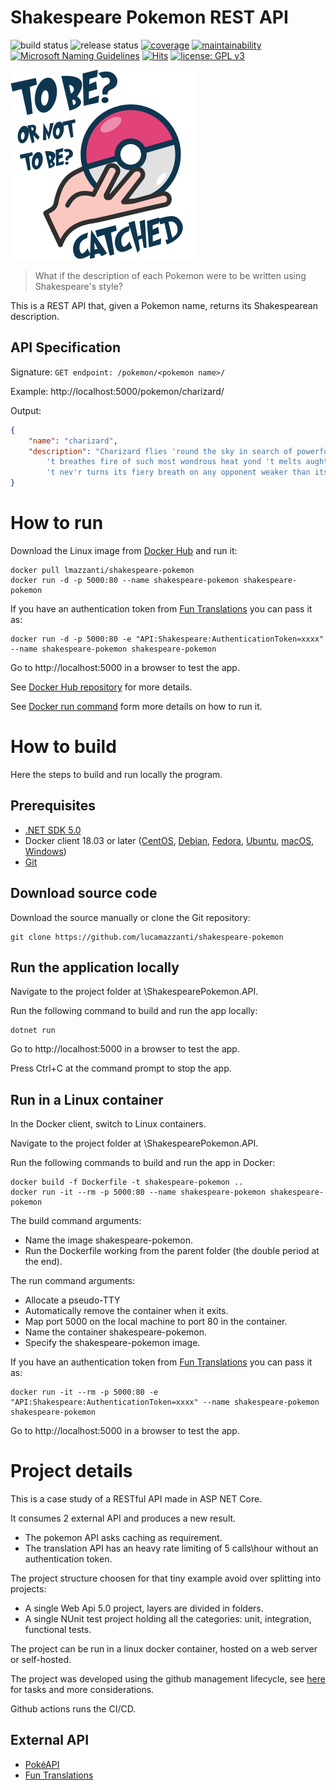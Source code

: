 
# Shakespeare Pokemon REST API

![build status](https://github.com/lucamazzanti/shakespeare-pokemon/workflows/build/badge.svg)
![release status](https://github.com/lucamazzanti/shakespeare-pokemon/workflows/release/badge.svg)
[![coverage](https://codecov.io/gh/lucamazzanti/shakespeare-pokemon/branch/main/graph/badge.svg?token=KYXB2QARGD)](https://codecov.io/gh/lucamazzanti/shakespeare-pokemon/)
[![maintainability](https://api.codeclimate.com/v1/badges/aa4184097448ea8ef964/maintainability)](https://codeclimate.com/github/lucamazzanti/shakespeare-pokemon/maintainability)
[![Microsoft Naming Guidelines](https://img.shields.io/badge/code%20style-Microsoft-brightgreen.svg?style=flat)](https://www.jetbrains.com/help/resharper/2020.3/InconsistentNaming.html "Microsoft codestyle")
[![Hits](https://hits.seeyoufarm.com/api/count/incr/badge.svg?url=https%3A%2F%2Fgithub.com%2Flucamazzanti%2Fshakespeare-pokemon&count_bg=%2379C83D&title_bg=%23555555&icon=&icon_color=%23E7E7E7&title=hits&edge_flat=false)](https://hits.seeyoufarm.com)
[![license: GPL v3](https://img.shields.io/badge/license-GPLv3-blue.svg)](https://www.gnu.org/licenses/gpl-3.0)
<!-- badge not working, validation yes -->
<!-- ![Known Vulnerabilities](https://snyk.io/test/github/lucamazzanti/shakespeare-pokemon/badge.svg?targetFile=ShakespearePokemon.API.csproj) -->

![shakespeare-pokemon-logo](https://github.com/lucamazzanti/shakespeare-pokemon/blob/main/.docs/pokemon-shakespeare-small.png)

> What if the description of each Pokemon were to be written using Shakespeare's style?

This is a REST API that, given a Pokemon name, returns its Shakespearean description.

## API Specification

Signature: `GET endpoint: /pokemon/<pokemon name>/`

Example: http://localhost:5000/pokemon/charizard/

Output:
```json
{
	"name": "charizard",
	"description": "Charizard flies 'round the sky in search of powerful opponents. 
		't breathes fire of such most wondrous heat yond 't melts aught. However,  
		't nev'r turns its fiery breath on any opponent weaker than itself."
}
```

# How to run

Download the Linux image from [Docker Hub](https://hub.docker.com/) and run it:

```bash?line_numbers=false
docker pull lmazzanti/shakespeare-pokemon
docker run -d -p 5000:80 --name shakespeare-pokemon shakespeare-pokemon
```

If you have an authentication token from [Fun Translations](https://funtranslations.com/api/shakespeare/) you can pass it as:

```bash?line_numbers=false
docker run -d -p 5000:80 -e "API:Shakespeare:AuthenticationToken=xxxx" --name shakespeare-pokemon shakespeare-pokemon
```

Go to http://localhost:5000 in a browser to test the app.

See [Docker Hub repository](https://hub.docker.com/repository/docker/lmazzanti/shakespearepokemonapi/) for more details.

See [Docker run command](https://docs.docker.com/engine/reference/run/) form more details on how to run it.

# How to build

Here the steps to build and run locally the program.

## Prerequisites

- [.NET SDK 5.0](https://dotnet.microsoft.com/download/)
- Docker client 18.03 or later ([CentOS](https://docs.docker.com/install/linux/docker-ce/centos/), [Debian](https://docs.docker.com/install/linux/docker-ce/debian/), [Fedora](https://docs.docker.com/install/linux/docker-ce/fedora/), [Ubuntu](https://docs.docker.com/install/linux/docker-ce/ubuntu/), [macOS](https://docs.docker.com/docker-for-mac/install/), [Windows](https://docs.docker.com/docker-for-windows/install/))
- [Git](https://git-scm.com/download/)

## Download source code

Download the source manually or clone the Git repository:

```bash?line_numbers=false
git clone https://github.com/lucamazzanti/shakespeare-pokemon
```

## Run the application locally

Navigate to the project folder at \ShakespearePokemon.API.

Run the following command to build and run the app locally:

```bash?line_numbers=false
dotnet run
```

Go to http://localhost:5000 in a browser to test the app.

Press Ctrl+C at the command prompt to stop the app.

## Run in a Linux container

In the Docker client, switch to Linux containers.

Navigate to the project folder at \ShakespearePokemon.API.

Run the following commands to build and run the app in Docker:

```bash?line_numbers=false
docker build -f Dockerfile -t shakespeare-pokemon ..
docker run -it --rm -p 5000:80 --name shakespeare-pokemon shakespeare-pokemon
```

The build command arguments:
- Name the image shakespeare-pokemon.
- Run the Dockerfile working from the parent folder (the double period at the end).

The run command arguments:
- Allocate a pseudo-TTY
- Automatically remove the container when it exits.
- Map port 5000 on the local machine to port 80 in the container.
- Name the container shakespeare-pokemon.
- Specify the shakespeare-pokemon image.

If you have an authentication token from [Fun Translations](https://funtranslations.com/api/shakespeare/) you can pass it as:

```bash?line_numbers=false
docker run -it --rm -p 5000:80 -e "API:Shakespeare:AuthenticationToken=xxxx" --name shakespeare-pokemon shakespeare-pokemon
```

Go to http://localhost:5000 in a browser to test the app.

# Project details

This is a case study of a RESTful API made in ASP NET Core.

It consumes 2 external API and produces a new result.
  - The pokemon API asks caching as requirement.
  - The translation API has an heavy rate limiting of 5 calls\hour without an authentication token.
  
The project structure choosen for that tiny example avoid over splitting into projects:
- A single Web Api 5.0 project, layers are divided in folders.
- A single NUnit test project holding all the categories: unit, integration, functional tests.

The project can be run in a linux docker container, hosted on a web server or self-hosted.

The project was developed using the github management lifecycle, see [here](https://github.com/lucamazzanti/shakespeare-pokemon/projects/1) for tasks and more considerations.

Github actions runs the CI/CD.

## External API

- [PokéAPI](https://pokeapi.co/)
- [Fun Translations](https://funtranslations.com/api/shakespeare/)
